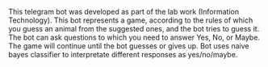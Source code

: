 This telegram bot was developed as part of the lab work (Information Technology).
This bot represents a game, according to the rules of which you guess an animal from the suggested ones, and the bot tries to guess it.
The bot can ask questions to which you need to answer Yes, No, or Maybe.
The game will continue until the bot guesses or gives up.
Bot uses naive bayes classifier to interpretate different responses as yes/no/maybe.
